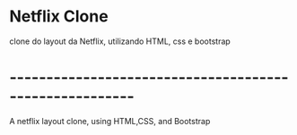 # Netflix Clone

clone do layout da Netflix, utilizando HTML, css e bootstrap

# -------------------------------------------------------

A netflix layout clone, using HTML,CSS, and Bootstrap
